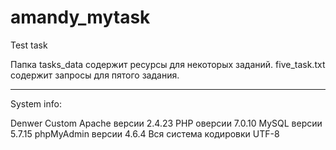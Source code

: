 # amandy_mytask
Test task

Папка tasks_data содержит ресурсы для некоторых заданий.
five_task.txt содержит запросы для пятого задания.

***

System info:

Denwer Custom
Apache версии 2.4.23
PHP оверсии 7.0.10
MySQL версии 5.7.15
phpMyAdmin версии 4.6.4
Вся система кодировки UTF-8


